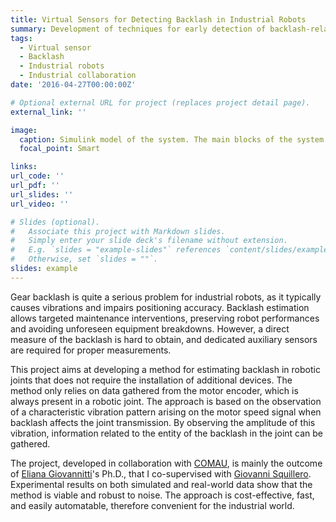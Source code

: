 ```yaml
---
title: Virtual Sensors for Detecting Backlash in Industrial Robots
summary: Development of techniques for early detection of backlash-related issues in robots, starting from available measurements.
tags:
  - Virtual sensor
  - Backlash
  - Industrial robots
  - Industrial collaboration
date: '2016-04-27T00:00:00Z'

# Optional external URL for project (replaces project detail page).
external_link: ''

image:
  caption: Simulink model of the system. The main blocks of the system and their interconnections are showed in (a), while details about motor and link blocks are reported in (b) and (c) respectively. Taken from Giovannitti et al., 2022.
  focal_point: Smart

links:
url_code: ''
url_pdf: ''
url_slides: ''
url_video: ''

# Slides (optional).
#   Associate this project with Markdown slides.
#   Simply enter your slide deck's filename without extension.
#   E.g. `slides = "example-slides"` references `content/slides/example-slides.md`.
#   Otherwise, set `slides = ""`.
slides: example
---
```

Gear backlash is quite a serious problem for industrial robots, as it typically causes vibrations and impairs positioning accuracy. Backlash estimation allows targeted maintenance interventions, preserving robot performances and avoiding unforeseen equipment breakdowns. However, a direct measure of the backlash is hard to obtain, and dedicated auxiliary sensors are required for proper measurements.

This project aims at developing a method for estimating backlash in robotic joints that does not require the installation of additional devices. The method only relies on data gathered from the motor encoder, which is always present in a robotic joint. The approach is based on the observation of a characteristic vibration pattern arising on the motor speed signal when backlash affects the joint transmission. By observing the amplitude of this vibration, information related to the entity of the backlash in the joint can be gathered.

The project, developed in collaboration with [COMAU](https://www.comau.com/), is mainly the outcome of [Eliana Giovannitti](https://www.linkedin.com/in/elianagiovannitti/)'s Ph.D., that I co-supervised with [Giovanni Squillero](https://https://staff.polito.it/giovanni.squillero/). Experimental results on both simulated and real-world data show that the method is viable and robust to noise. The approach is cost-effective, fast, and easily automatable, therefore convenient for the industrial world.
